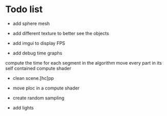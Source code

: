 # Todo list

- add sphere mesh
- add different texture to better see the objects

- add imgui to display FPS
- add debug time graphs

compute the time for each segment in the algorithm
move every part in its self contained compute shader

- clean scene.[hc]pp
- move ploc in a compute shader

- create random sampling
- add lights